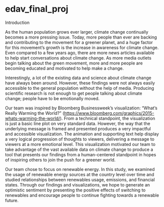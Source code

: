 # edav_final_proj

Introduction

As the human population grows ever larger, climate change continually becomes a more pressing issue. Today, more people than ever are backing and contributing to the movement for a greener planet, and a huge factor for this movement’s growth is the increase in awareness for climate change. Even compared to a few years ago, there are more news articles available to help start conversations about climate change. As more media outlets begin talking about the green movement, more and more people are becoming educated and motivated to help make a change. 

Interestingly, a lot of the existing data and science about climate change have always been around. However, these findings were not always easily accessible to the general population without the help of media. Producing scientific research is not enough to get people talking about climate change; people have to be emotionally moved.

Our team was inspired by Bloomberg Businessweek’s visualization: “What’s Really Warming the World?” (https://www.bloomberg.com/graphics/2015-whats-warming-the-world/). From a technical standpoint, the visualization is just a basic line plot on very standard data. However, the way that the underlying message is framed and presented produces a very impactful and accessible visualization. The animation and supporting text help display a very logical progression of thoughts to viewers, delivering a message to viewers at a more emotional level. This visualization motivated our team to take advantage of the vast available data on climate change to produce a tool that presents our findings from a human-centered standpoint in hopes of inspiring others to join the push for a greener world.

Our team chose to focus on renewable energy. In this study, we examined the usage of renewable energy sources at the country level over time and studied relationships between renewables usage, emissions, and financial states. Through our findings and visualizations, we hope to generate an optimistic sentiment by presenting the positive effects of switching to renewables and encourage people to continue fighting towards a renewable future.
